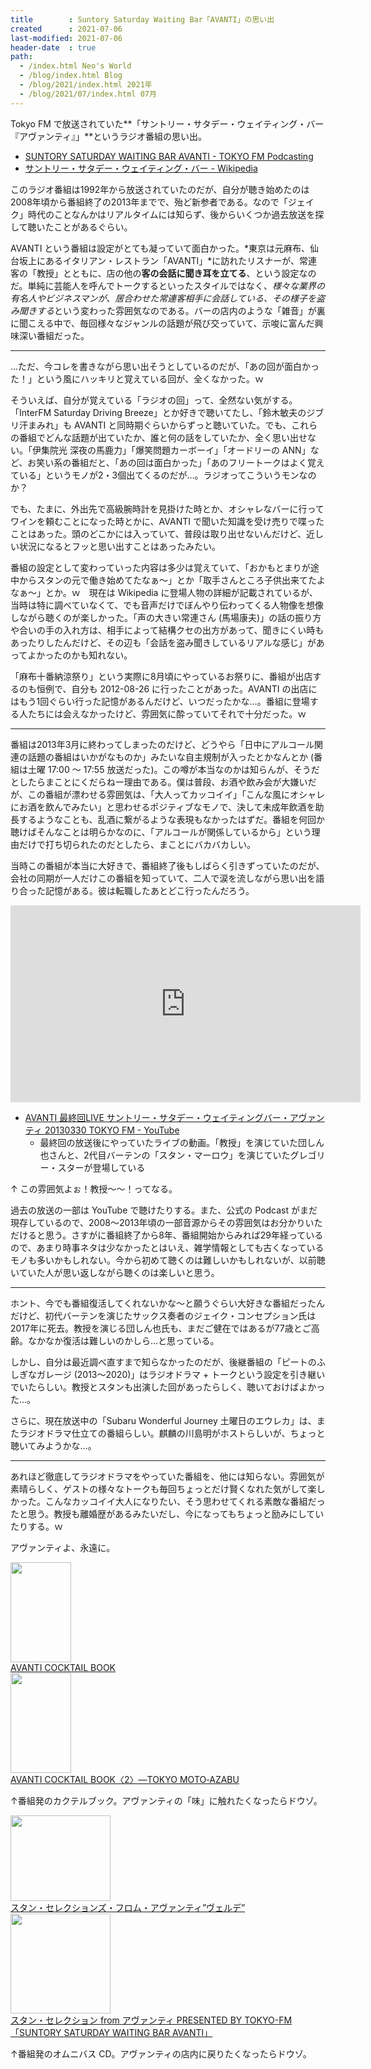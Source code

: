 ```yaml
---
title        : Suntory Saturday Waiting Bar「AVANTI」の思い出
created      : 2021-07-06
last-modified: 2021-07-06
header-date  : true
path:
  - /index.html Neo's World
  - /blog/index.html Blog
  - /blog/2021/index.html 2021年
  - /blog/2021/07/index.html 07月
---
```


Tokyo FM で放送されていた**「サントリー・サタデー・ウェイティング・バー『アヴァンティ』」**というラジオ番組の思い出。

- [SUNTORY SATURDAY WAITING BAR AVANTI - TOKYO FM Podcasting](https://www.tfm.co.jp/podcasts/avanti/)
- [サントリー・サタデー・ウェイティング・バー - Wikipedia](https://ja.wikipedia.org/wiki/%E3%82%B5%E3%83%B3%E3%83%88%E3%83%AA%E3%83%BC%E3%83%BB%E3%82%B5%E3%82%BF%E3%83%87%E3%83%BC%E3%83%BB%E3%82%A6%E3%82%A7%E3%82%A4%E3%83%86%E3%82%A3%E3%83%B3%E3%82%B0%E3%83%BB%E3%83%90%E3%83%BC)

このラジオ番組は1992年から放送されていたのだが、自分が聴き始めたのは2008年頃から番組終了の2013年までで、殆ど新参者である。なので「ジェイク」時代のことなんかはリアルタイムには知らず、後からいくつか過去放送を探して聴いたことがあるぐらい。

AVANTI という番組は設定がとても凝っていて面白かった。*東京は元麻布、仙台坂上にあるイタリアン・レストラン「AVANTI」*に訪れたリスナーが、常連客の「教授」とともに、店の他の**客の会話に聞き耳を立てる**、という設定なのだ。単純に芸能人を呼んでトークするといったスタイルではなく、*様々な業界の有名人やビジネスマンが、居合わせた常連客相手に会話している、その様子を盗み聞きする*という変わった雰囲気なのである。バーの店内のような「雑音」が裏に聞こえる中で、毎回様々なジャンルの話題が飛び交っていて、示唆に富んだ興味深い番組だった。

---

…ただ、今コレを書きながら思い出そうとしているのだが、「あの回が面白かった！」という風にハッキリと覚えている回が、全くなかった。ｗ

そういえば、自分が覚えている「ラジオの回」って、全然ない気がする。「InterFM Saturday Driving Breeze」とか好きで聴いてたし、「鈴木敏夫のジブリ汗まみれ」も AVANTI と同時期ぐらいからずっと聴いていた。でも、これらの番組でどんな話題が出ていたか、誰と何の話をしていたか、全く思い出せない。「伊集院光 深夜の馬鹿力」「爆笑問題カーボーイ」「オードリーの ANN」など、お笑い系の番組だと、「あの回は面白かった」「あのフリートークはよく覚えている」というモノが2・3個出てくるのだが…。ラジオってこういうモンなのか？

でも、たまに、外出先で高級腕時計を見掛けた時とか、オシャレなバーに行ってワインを頼むことになった時とかに、AVANTI で聞いた知識を受け売りで喋ったことはあった。頭のどこかには入っていて、普段は取り出せないんだけど、近しい状況になるとフッと思い出すことはあったみたい。

番組の設定として変わっていった内容は多少は覚えていて、「おかもとまりが途中からスタンの元で働き始めてたなぁ～」とか「取手さんところ子供出来てたよなぁ～」とか。ｗ　現在は Wikipedia に登場人物の詳細が記載されているが、当時は特に調べていなくて、でも音声だけでぼんやり伝わってくる人物像を想像しながら聴くのが楽しかった。「声の大きい常連さん (馬場康夫)」の話の振り方や合いの手の入れ方は、相手によって結構クセの出方があって、聞きにくい時もあったりしたんだけど、その辺も「会話を盗み聞きしているリアルな感じ」があってよかったのかも知れない。

「麻布十番納涼祭り」という実際に8月頃にやっているお祭りに、番組が出店するのも恒例で、自分も 2012-08-26 に行ったことがあった。AVANTI の出店にはもう1回ぐらい行った記憶があるんだけど、いつだったかな…。番組に登場する人たちには会えなかったけど、雰囲気に酔っていてそれで十分だった。ｗ

---

番組は2013年3月に終わってしまったのだけど、どうやら「日中にアルコール関連の話題の番組はいかがなものか」みたいな自主規制が入ったとかなんとか (番組は土曜 17:00 ～ 17:55 放送だった)。この噂が本当なのかは知らんが、そうだとしたらまことにくだらねー理由である。僕は普段、お酒や飲み会が大嫌いだが、この番組が漂わせる雰囲気は、「大人ってカッコイイ」「こんな風にオシャレにお酒を飲んでみたい」と思わせるポジティブなモノで、決して未成年飲酒を助長するようなことも、乱酒に繋がるような表現もなかったはずだ。番組を何回か聴けばそんなことは明らかなのに、「アルコールが関係しているから」という理由だけで打ち切られたのだとしたら、まことにバカバカしい。

当時この番組が本当に大好きで、番組終了後もしばらく引きずっていたのだが、会社の同期が一人だけこの番組を知っていて、二人で涙を流しながら思い出を語り合った記憶がある。彼は転職したあとどこ行ったんだろう。

<div class="iframe-responsive">
  <iframe width="560" height="315" src="https://www.youtube.com/embed/s_Dfib1HKoQ" title="YouTube video player" frameborder="0" allow="accelerometer; autoplay; clipboard-write; encrypted-media; gyroscope; picture-in-picture" allowfullscreen></iframe>
</div>

- [AVANTI 最終回LIVE サントリー・サタデー・ウェイティングバー・アヴァンティ 20130330 TOKYO FM - YouTube](https://www.youtube.com/watch?v=s_Dfib1HKoQ)
  - 最終回の放送後にやっていたライブの動画。「教授」を演じていた団しん也さんと、2代目バーテンの「スタン・マーロウ」を演じていたグレゴリー・スターが登場している

↑ この雰囲気よぉ！教授～～！ってなる。

過去の放送の一部は YouTube で聴けたりする。また、公式の Podcast がまだ現存しているので、2008～2013年頃の一部音源からその雰囲気はお分かりいただけると思う。さすがに番組終了から8年、番組開始からみれば29年経っているので、あまり時事ネタは少なかったとはいえ、雑学情報としても古くなっているモノも多いかもしれない。今から初めて聴くのは難しいかもしれないが、以前聴いていた人が思い返しながら聴くのは楽しいと思う。

---

ホント、今でも番組復活してくれないかな～と願うぐらい大好きな番組だったんだけど、初代バーテンを演じたサックス奏者のジェイク・コンセプション氏は2017年に死去。教授を演じる団しん也氏も、まだご健在ではあるが77歳とご高齢。なかなか復活は難しいのかしら…と思っている。

しかし、自分は最近調べ直すまで知らなかったのだが、後継番組の「ピートのふしぎなガレージ (2013～2020)」はラジオドラマ + トークという設定を引き継いでいたらしい。教授とスタンも出演した回があったらしく、聴いておけばよかった…。

さらに、現在放送中の「Subaru Wonderful Journey 土曜日のエウレカ」は、またラジオドラマ仕立ての番組らしい。麒麟の川島明がホストらしいが、ちょっと聴いてみようかな…。

---

あれほど徹底してラジオドラマをやっていた番組を、他には知らない。雰囲気が素晴らしく、ゲストの様々なトークも毎回ちょっとだけ賢くなれた気がして楽しかった。こんなカッコイイ大人になりたい、そう思わせてくれる素敵な番組だったと思う。教授も離婚歴があるみたいだし、今になってもちょっと励みにしていたりする。ｗ

アヴァンティよ、永遠に。

<div class="ad-amazon">
  <div class="ad-amazon-image">
    <a href="https://www.amazon.co.jp/dp/4924880698?tag=neos21-22&amp;linkCode=osi&amp;th=1&amp;psc=1">
      <img src="https://m.media-amazon.com/images/I/41GWF78Y1QL._SL160_.jpg" width="97" height="160">
    </a>
  </div>
  <div class="ad-amazon-info">
    <div class="ad-amazon-title">
      <a href="https://www.amazon.co.jp/dp/4924880698?tag=neos21-22&amp;linkCode=osi&amp;th=1&amp;psc=1">AVANTI COCKTAIL BOOK</a>
    </div>
  </div>
</div>

<div class="ad-amazon">
  <div class="ad-amazon-image">
    <a href="https://www.amazon.co.jp/dp/4887451881?tag=neos21-22&amp;linkCode=osi&amp;th=1&amp;psc=1">
      <img src="https://m.media-amazon.com/images/I/31W1loXhBjL._SL160_.jpg" width="97" height="160">
    </a>
  </div>
  <div class="ad-amazon-info">
    <div class="ad-amazon-title">
      <a href="https://www.amazon.co.jp/dp/4887451881?tag=neos21-22&amp;linkCode=osi&amp;th=1&amp;psc=1">AVANTI COCKTAIL BOOK〈2〉―TOKYO MOTO‐AZABU</a>
    </div>
  </div>
</div>

↑番組発のカクテルブック。アヴァンティの「味」に触れたくなったらドウゾ。

<div class="ad-amazon">
  <div class="ad-amazon-image">
    <a href="https://www.amazon.co.jp/dp/B000RY42O4?tag=neos21-22&amp;linkCode=osi&amp;th=1&amp;psc=1">
      <img src="https://m.media-amazon.com/images/I/51PoIXFyG3L._SL160_.jpg" width="160" height="137">
    </a>
  </div>
  <div class="ad-amazon-info">
    <div class="ad-amazon-title">
      <a href="https://www.amazon.co.jp/dp/B000RY42O4?tag=neos21-22&amp;linkCode=osi&amp;th=1&amp;psc=1">スタン・セレクションズ・フロム・アヴァンティ”ヴェルデ”</a>
    </div>
  </div>
</div>

<div class="ad-amazon">
  <div class="ad-amazon-image">
    <a href="https://www.amazon.co.jp/dp/B000RG1DF8?tag=neos21-22&amp;linkCode=osi&amp;th=1&amp;psc=1">
      <img src="https://m.media-amazon.com/images/I/51QXQ5lAeIL._SL160_.jpg" width="160" height="160">
    </a>
  </div>
  <div class="ad-amazon-info">
    <div class="ad-amazon-title">
      <a href="https://www.amazon.co.jp/dp/B000RG1DF8?tag=neos21-22&amp;linkCode=osi&amp;th=1&amp;psc=1">スタン・セレクション from アヴァンティ PRESENTED BY TOKYO-FM「SUNTORY SATURDAY WAITING BAR AVANTI」</a>
    </div>
  </div>
</div>

↑番組発のオムニバス CD。アヴァンティの店内に戻りたくなったらドウゾ。

